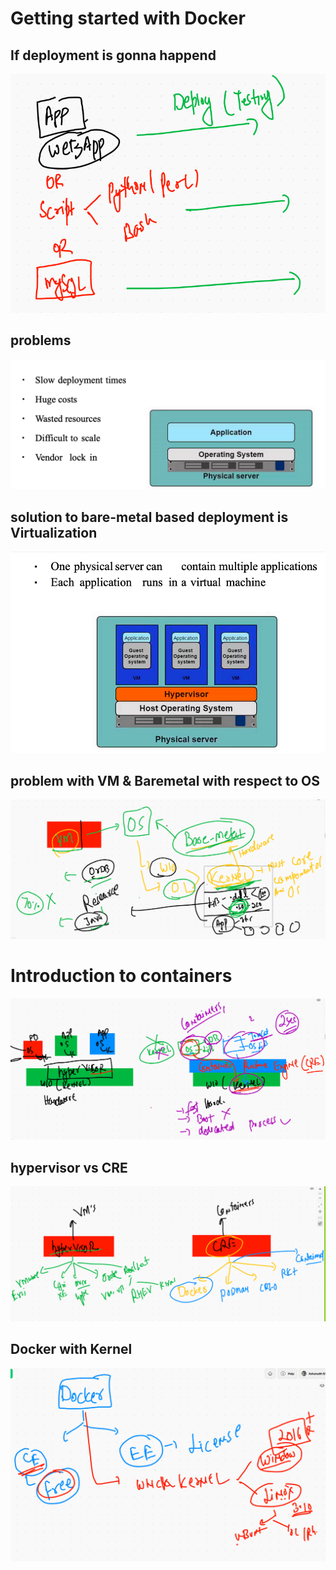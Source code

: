 # Getting started with Docker 

## If deployment is gonna happend 

<img src="app.png">

## problems 

<img src="hard.png">

## solution to bare-metal based deployment is Virtualization 

<img src="vm.png">

##  problem with VM & Baremetal with respect to OS 

<img src="os.png">

# Introduction to containers 

<img src="container.png">

## hypervisor vs CRE 

<img src="cre.png">

## Docker with Kernel 

<img src="docker.png">





